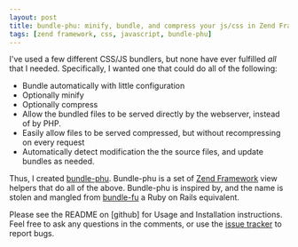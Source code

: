 ```yaml
---
layout: post
title: bundle-phu: minify, bundle, and compress your js/css in Zend Framework
tags: [zend framework, css, javascript, bundle-phu]
---
```


I've used a few different CSS/JS bundlers, but none have ever fulfilled _all_ 
that I needed. Specifically, I wanted one that could do all of the following:

* Bundle automatically with little configuration
* Optionally minify
* Optionally compress
* Allow the bundled files to be served directly by the webserver, instead of 
by PHP.
* Easily allow files to be served compressed, but without recompressing on every request
* Automatically detect modification the the source files, and update bundles as needed.

Thus, I created [bundle-phu][1]. Bundle-phu is a set of [Zend Framework][2] view helpers
that do all of the above. Bundle-phu is inspired by, and the name is stolen and mangled
from [bundle-fu][4] a Ruby on Rails equivalent.

Please see the README on [github] for Usage and Installation
instructions. Feel free to ask any questions in the comments, or use the [issue tracker][3]
to report bugs.

[1]: http://github.com/hobodave/bundle-phu
[2]: http://framework.zend.com/
[3]: http://github.com/hobodave/bundle-phu/issues
[4]: http://code.google.com/p/bundle-fu/
